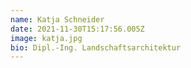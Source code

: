 ```yaml
---
name: Katja Schneider
date: 2021-11-30T15:17:56.005Z
image: katja.jpg
bio: Dipl.-Ing. Landschaftsarchitektur
---
```

